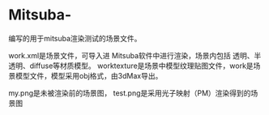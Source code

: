 # Mitsuba-
编写的用于mitsuba渲染测试的场景文件。

work.xml是场景文件，可导入进 Mitsuba软件中进行渲染，场景内包括 透明、半透明、diffuse等材质模型。
worktexture是场景中模型纹理贴图文件，work是场景模型文件，模型采用obj格式，由3dMax导出。

my.png是未被渲染前的场景图，
test.png是采用光子映射（PM）渲染得到的场景图
